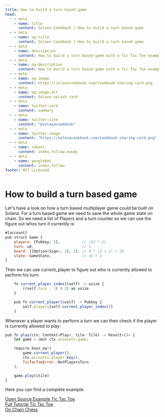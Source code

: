 ```yaml
---
title: How to build a turn based game
head:
  - - meta
    - name: title
      content: Solana Cookbook | How to build a turn based game
  - - meta
    - name: og:title
      content: Solana Cookbook | How to build a turn based game
  - - meta
    - name: description
      content: How to build a turn based game with a Tic Tac Toe example
  - - meta
    - name: og:description
      content: How to build a turn based game with a Tic Tac Toe example
  - - meta
    - name: og:image
      content: https://solanacookbook.com/cookbook-sharing-card.png
  - - meta
    - name: og:image:alt
      content: Solana splash card
  - - meta
    - name: twitter:card
      content: summary
  - - meta
    - name: twitter:site
      content: "@solanacookbook"
  - - meta
    - name: twitter:image
      content: "https://solanacookbook.com/cookbook-sharing-card.png"
  - - meta
    - name: robots
      content: index,follow,noodp
  - - meta
    - name: googlebot
      content: index,follow
footer: MIT Licensed
---
```


# How to build a turn based game 

Let's have a look on how a turn based multiplayer game could be built on Solana.
For a turn based game we need to save the whole game state on chain. So we need a list of Players and a turn counter so we can use the figure out whos turn it currently is: 

```js 
#[account]
pub struct Game {
    players: [Pubkey; 2],          // (32 * 2)
    turn: u8,                      // 1
    board: [[Option<Sign>; 3]; 3], // 9 * (1 + 1) = 18
    state: GameState,              // 32 + 1
}
```

Then we can use current_player to figure out who is currently allowed to perform his turn: 

```js 
    fn current_player_index(&self) -> usize {
        ((self.turn - 1) % 2) as usize
    }

    pub fn current_player(&self) -> Pubkey {
        self.players[self.current_player_index()]
    }
```

Whenever a player wants to perform a turn we can then check if the player is currently allowed to play:

```js 
pub fn play(ctx: Context<Play>, tile: Tile) -> Result<()> {
    let game = &mut ctx.accounts.game;

    require_keys_eq!(
        game.current_player(),
        ctx.accounts.player.key(),
        TicTacToeError::NotPlayersTurn
    );

    game.play(&tile)
}
```

Here you can find a complete example:  <br/>

[Open Source Example Tic Tac Toe](https://github.com/coral-xyz/anchor-book/tree/master/programs/tic-tac-toe/programs/tic-tac-toe) <br/>
[Full Tutorial Tic Tac Toe](https://book.anchor-lang.com/anchor_in_depth/milestone_project_tic-tac-toe.html)<br/>
[On Chain Chess](https://github.com/vicyyn/sol-chess/) <br/>



